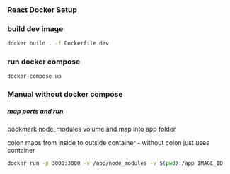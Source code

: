 ### React Docker Setup

### build dev image

```sh
docker build . -f Dockerfile.dev
```

### run docker compose

```sh
docker-compose up
```

### Manual without docker compose

##### map ports and run

bookmark node_modules volume and map into app folder

colon maps from inside to outside container - without colon just uses container

```sh
docker run -p 3000:3000 -v /app/node_modules -v $(pwd):/app IMAGE_ID
```
